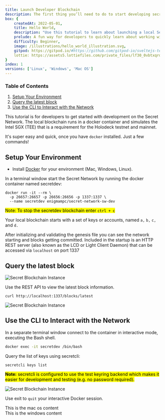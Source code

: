 ```yaml
---
title: Launch Developer Blockchain 
description: The first thing you’ll need to do to start developing secret contracts in your local environment is install and launch a Secret Network blockchain.
box: {
    createdAt: 2022-05-01,
    title: Hello World,
    description: "Use this tutorial to learn about launching a local Secret blockchain, modifying the secret contract, runing unit tests, and viewing debug messages in the node log.", 
    prelude: A fun way for developers to quickly learn about working with secret contracts.,
    difficulty: Beginner,
    image: /illustrations/hello_world_illustration.svg,
    gitpod: https://gitpod.io/#https://github.com/gitpod-io/sveltejs-template,
    lottie: https://assets5.lottiefiles.com/private_files/lf30_0vbtxqrd.json
}
index: 1
versions: ['Linux', 'Windows', 'Mac OS']
---
```

### Table of Contents
1. [Setup Your Environment](#setup-your-environment)
2. [Query the latest block](#query-the-latest-block)
3. [Use the CLI to Interact with the Network](#query-the-latest-block)

This tutorial is for developers to get started with development on the Secret Network. The local blockchain runs in a docker container and simulates the Intel SGX (TEE) that is a requirement for the Holodeck testnet and mainnet.

It's super easy and quick, once you have `docker` installed. Just a few commands!

## Setup Your Environment

- Install [Docker](https://docs.docker.com/get-docker/) for your environment (Mac, Windows, Linux).

<!-- <MarkdownVersionSelect client:visible versions={frontmatter.versions}></MarkdownVersionSelect> -->

<div id="linux" class="version">

In a terminal window start the Secret Network by running the docker container named secretdev:

<!-- <MarkdownCodeSnippet> -->
```
docker run -it --rm \
  -p 26657:26657 -p 26656:26656 -p 1337:1337 \
  --name secretdev enigmampc/secret-network-sw-dev
```
<!-- </MarkdownCodeSnippet> -->

<mark>Note: To stop the secretdev blockchain enter `ctrl + c`</mark>

Your local blockchain starts with a set of keys or accounts, named `a,` `b,` `c,` and `d.`

<!-- <MarkdownImage 
  client:visible
  alt="Image of Secret testnet startup"
  image="/boxes/hello world/secretdev-startup-1.jpg"></MarkdownImage> -->

After initializing and validating the genesis file you can see the network starting and blocks getting committed. Included in the startup is an HTTP REST server (also known as the LCD or Light Client Daemon) that can be accessed via `localhost` on port 1337

## Query the latest block

![Secret Blockchain Instance](/boxes/hello%20world/secretdev-startup-2.jpg)

Use the REST API to view the latest block information.

```
curl http://localhost:1337/blocks/latest
```

![Secret Blockchain Instance](/boxes/hello%20world/rest-blocks.jpg)

## Use the CLI to Interact with the Network

In a separate terminal window connect to the container in interactive mode, executing the Bash shell.

```sh
docker exec -it secretdev /bin/bash
```

Query the list of keys using secretcli:

```
secretcli keys list
```

<mark>__Note:__ secretcli is configured to use the test keyring backend which makes it easier for development and testing (e.g. no password required).</mark>

![Secret Blockchain Instance](/boxes/hello%20world/secretdev-keys.jpg)

Use exit to `quit` your interactive Docker session.

</div>

<div id="mac-os" class="version">
  This is the mac os content
</div>
<div id="windows" class="version">
  This is the windows content
</div>